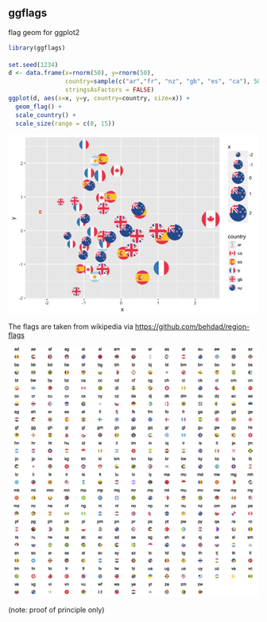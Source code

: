 ggflags
-------

flag geom for ggplot2

``` r
library(ggflags)

set.seed(1234)
d <- data.frame(x=rnorm(50), y=rnorm(50), 
                country=sample(c("ar","fr", "nz", "gb", "es", "ca"), 50, TRUE), 
                stringsAsFactors = FALSE)
ggplot(d, aes(x=x, y=y, country=country, size=x)) + 
  geom_flag() + 
  scale_country() +
  scale_size(range = c(0, 15))
```

![](README_files/figure-markdown_github/demo-1.png)

The flags are taken from wikipedia via <https://github.com/behdad/region-flags>

![](README_files/figure-markdown_github/flags.png)

(note: proof of principle only)
